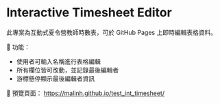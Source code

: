 # Interactive Timesheet Editor

此專案為互動式夏令營教師時數表，可於 GitHub Pages 上即時編輯表格資料。

📝 功能：
- 使用者可輸入名稱進行表格編輯
- 所有欄位皆可改動，並記錄最後編輯者
- 游標懸停顯示最後編輯者資訊

🚀 預覽頁面：
https://malinh.github.io/test_int_timesheet/
